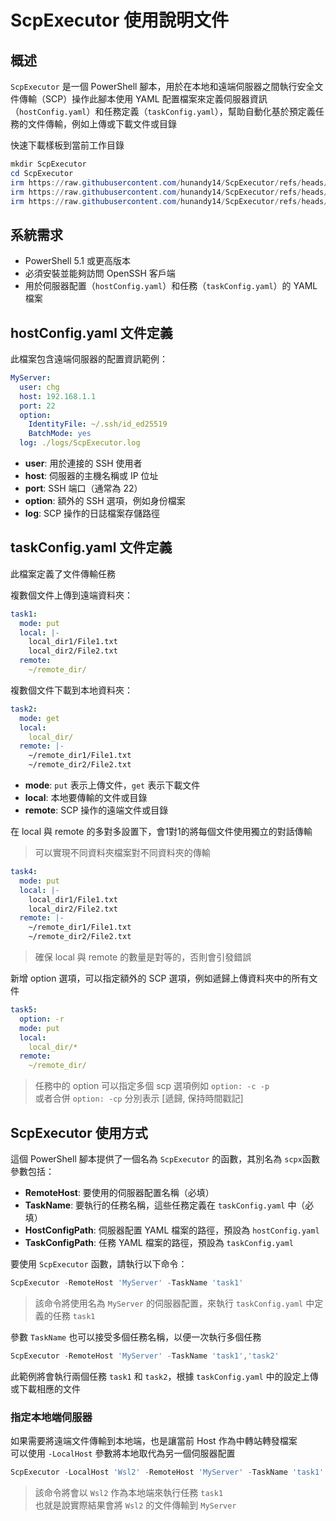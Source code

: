 # ScpExecutor 使用說明文件

## 概述

`ScpExecutor` 是一個 PowerShell 腳本，用於在本地和遠端伺服器之間執行安全文件傳輸（SCP）操作此腳本使用 YAML 配置檔案來定義伺服器資訊（`hostConfig.yaml`）和任務定義（`taskConfig.yaml`），幫助自動化基於預定義任務的文件傳輸，例如上傳或下載文件或目錄

快速下載樣板到當前工作目錄

```powershell
mkdir ScpExecutor
cd ScpExecutor
irm https://raw.githubusercontent.com/hunandy14/ScpExecutor/refs/heads/main/ScpExecutor.ps1 -OutFile ScpExecutor.ps1
irm https://raw.githubusercontent.com/hunandy14/ScpExecutor/refs/heads/main/taskConfig.yaml -OutFile taskConfig.yaml
irm https://raw.githubusercontent.com/hunandy14/ScpExecutor/refs/heads/main/hostConfig.yaml -OutFile hostConfig.yaml
```

## 系統需求

- PowerShell 5.1 或更高版本
- 必須安裝並能夠訪問 OpenSSH 客戶端
- 用於伺服器配置（`hostConfig.yaml`）和任務（`taskConfig.yaml`）的 YAML 檔案

## hostConfig.yaml 文件定義

此檔案包含遠端伺服器的配置資訊範例：

```yaml
MyServer:
  user: chg
  host: 192.168.1.1
  port: 22
  option:
    IdentityFile: ~/.ssh/id_ed25519
    BatchMode: yes
  log: ./logs/ScpExecutor.log
```

- **user**: 用於連接的 SSH 使用者
- **host**: 伺服器的主機名稱或 IP 位址
- **port**: SSH 端口（通常為 22）
- **option**: 額外的 SSH 選項，例如身份檔案
- **log**: SCP 操作的日誌檔案存儲路徑

## taskConfig.yaml 文件定義

此檔案定義了文件傳輸任務

複數個文件上傳到遠端資料夾：

```yaml
task1:
  mode: put
  local: |-
    local_dir1/File1.txt
    local_dir2/File2.txt
  remote:
    ~/remote_dir/
```

複數個文件下載到本地資料夾：

```yaml
task2:
  mode: get
  local:
    local_dir/
  remote: |-
    ~/remote_dir1/File1.txt
    ~/remote_dir2/File2.txt
```

- **mode**: `put` 表示上傳文件，`get` 表示下載文件
- **local**: 本地要傳輸的文件或目錄
- **remote**: SCP 操作的遠端文件或目錄

在 local 與 remote 的多對多設置下，會1對1的將每個文件使用獨立的對話傳輸

> 可以實現不同資料夾檔案對不同資料夾的傳輸

```yaml
task4:
  mode: put
  local: |-
    local_dir1/File1.txt
    local_dir2/File2.txt
  remote: |-
    ~/remote_dir1/File1.txt
    ~/remote_dir2/File2.txt
```

> 確保 local 與 remote 的數量是對等的，否則會引發錯誤

新增 option 選項，可以指定額外的 SCP 選項，例如遞歸上傳資料夾中的所有文件

```yaml
task5:
  option: -r
  mode: put
  local:
    local_dir/*
  remote:
    ~/remote_dir/
```

> 任務中的 option 可以指定多個 scp 選項例如 `option: -c -p`  
> 或者合併 `option: -cp` 分別表示 [遞歸, 保持時間戳記]

## ScpExecutor 使用方式

這個 PowerShell 腳本提供了一個名為 `ScpExecutor` 的函數，其別名為 `scpx`函數參數包括：

- **RemoteHost**: 要使用的伺服器配置名稱（必填）
- **TaskName**: 要執行的任務名稱，這些任務定義在 `taskConfig.yaml` 中（必填）
- **HostConfigPath**: 伺服器配置 YAML 檔案的路徑，預設為 `hostConfig.yaml`
- **TaskConfigPath**: 任務 YAML 檔案的路徑，預設為 `taskConfig.yaml`

要使用 `ScpExecutor` 函數，請執行以下命令：

```powershell
ScpExecutor -RemoteHost 'MyServer' -TaskName 'task1'
```

> 該命令將使用名為 `MyServer` 的伺服器配置，來執行 `taskConfig.yaml` 中定義的任務 `task1`

參數 `TaskName` 也可以接受多個任務名稱，以便一次執行多個任務

```powershell
ScpExecutor -RemoteHost 'MyServer' -TaskName 'task1','task2'
```

此範例將會執行兩個任務 `task1` 和 `task2`，根據 `taskConfig.yaml` 中的設定上傳或下載相應的文件


### 指定本地端伺服器

如果需要將遠端文件傳輸到本地端，也是讓當前 Host 作為中轉站轉發檔案  
可以使用 `-LocalHost` 參數將本地取代為另一個伺服器配置

```powershell
ScpExecutor -LocalHost 'Wsl2' -RemoteHost 'MyServer' -TaskName 'task1'
```

> 該命令將會以 `Wsl2` 作為本地端來執行任務 `task1`  
> 也就是說實際結果會將 `Wsl2` 的文件傳輸到 `MyServer`

